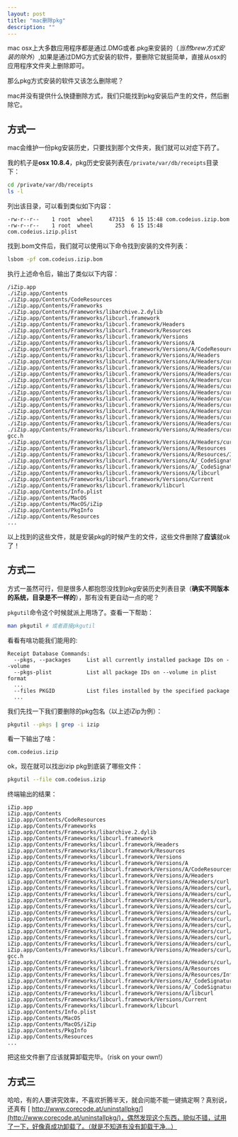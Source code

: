 ```yaml
---
layout: post
title: "mac删除pkg"
description: ""
---
```


mac osx上大多数应用程序都是通过.DMG或者.pkg来安装的（_当然brew方式安装的除外_）,如果是通过DMG方式安装的软件，要删除它就挺简单，直接从osx的应用程序文件夹上删除即可。

那么pkg方式安装的软件又该怎么删除呢？

mac并没有提供什么快捷删除方式，我们只能找到pkg安装后产生的文件，然后删除它。

## 方式一

mac会维护一份pkg安装历史，只要找到那个文件夹，我们就可以对症下药了。

我的机子是**osx 10.8.4**，pkg历史安装列表在`/private/var/db/receipts`目录下：

```bash
cd /private/var/db/receipts
ls -l
```

列出该目录，可以看到类似如下内容：

    -rw-r--r--    1 root  wheel     47315  6 15 15:48 com.codeius.izip.bom
    -rw-r--r--    1 root  wheel       253  6 15 15:48 com.codeius.izip.plist

找到.bom文件后，我们就可以使用以下命令找到安装的文件列表：

```bash
lsbom -pf com.codeius.izip.bom
```

执行上述命令后，输出了类似以下内容：

<!-- more -->

    /iZip.app
    ./iZip.app/Contents
    ./iZip.app/Contents/CodeResources
    ./iZip.app/Contents/Frameworks
    ./iZip.app/Contents/Frameworks/libarchive.2.dylib
    ./iZip.app/Contents/Frameworks/libcurl.framework
    ./iZip.app/Contents/Frameworks/libcurl.framework/Headers
    ./iZip.app/Contents/Frameworks/libcurl.framework/Resources
    ./iZip.app/Contents/Frameworks/libcurl.framework/Versions
    ./iZip.app/Contents/Frameworks/libcurl.framework/Versions/A
    ./iZip.app/Contents/Frameworks/libcurl.framework/Versions/A/CodeResources
    ./iZip.app/Contents/Frameworks/libcurl.framework/Versions/A/Headers
    ./iZip.app/Contents/Frameworks/libcurl.framework/Versions/A/Headers/curl
    ./iZip.app/Contents/Frameworks/libcurl.framework/Versions/A/Headers/curl/curl.h
    ./iZip.app/Contents/Frameworks/libcurl.framework/Versions/A/Headers/curl/curlbuild.h
    ./iZip.app/Contents/Frameworks/libcurl.framework/Versions/A/Headers/curl/curlbuild32.h
    ./iZip.app/Contents/Frameworks/libcurl.framework/Versions/A/Headers/curl/curlbuild64.h
    ./iZip.app/Contents/Frameworks/libcurl.framework/Versions/A/Headers/curl/curlrules.h
    ./iZip.app/Contents/Frameworks/libcurl.framework/Versions/A/Headers/curl/curlver.h
    ./iZip.app/Contents/Frameworks/libcurl.framework/Versions/A/Headers/curl/easy.h
    ./iZip.app/Contents/Frameworks/libcurl.framework/Versions/A/Headers/curl/mprintf.h
    ./iZip.app/Contents/Frameworks/libcurl.framework/Versions/A/Headers/curl/multi.h
    ./iZip.app/Contents/Frameworks/libcurl.framework/Versions/A/Headers/curl/stdcheaders.h
    ./iZip.app/Contents/Frameworks/libcurl.framework/Versions/A/Headers/curl/typecheck-gcc.h
    ./iZip.app/Contents/Frameworks/libcurl.framework/Versions/A/Headers/curl/types.h
    ./iZip.app/Contents/Frameworks/libcurl.framework/Versions/A/Resources
    ./iZip.app/Contents/Frameworks/libcurl.framework/Versions/A/Resources/Info.plist
    ./iZip.app/Contents/Frameworks/libcurl.framework/Versions/A/_CodeSignature
    ./iZip.app/Contents/Frameworks/libcurl.framework/Versions/A/_CodeSignature/CodeResources
    ./iZip.app/Contents/Frameworks/libcurl.framework/Versions/A/libcurl
    ./iZip.app/Contents/Frameworks/libcurl.framework/Versions/Current
    ./iZip.app/Contents/Frameworks/libcurl.framework/libcurl
    ./iZip.app/Contents/Info.plist
    ./iZip.app/Contents/MacOS
    ./iZip.app/Contents/MacOS/iZip
    ./iZip.app/Contents/PkgInfo
    ./iZip.app/Contents/Resources
    ...

以上找到的这些文件，就是安装pkg的时候产生的文件，这些文件删除了**应该**就ok了！

## 方式二

方式一虽然可行，但是很多人都抱怨没找到pkg安装历史列表目录（__确实不同版本的系统，目录是不一样的__），那有没有更自动一点的呢？

`pkgutil`命令这个时候就派上用场了。查看一下帮助：

```bash
man pkgutil # 或者直接pkgutil
```

看看有啥功能我们能用的:

    Receipt Database Commands:
      --pkgs, --packages     List all currently installed package IDs on --volume
      --pkgs-plist           List all package IDs on --volume in plist format
      ...
      --files PKGID          List files installed by the specified package
      ...

我们先找一下我们要删除的pkg包名（以上述iZip为例）：

```bash
pkgutil --pkgs | grep -i izip
```

看一下输出了啥：

    com.codeius.izip

ok，现在就可以找出izip pkg到底装了哪些文件：

```bash
pkgutil --file com.codeius.izip
```

终端输出的结果：

    iZip.app
    iZip.app/Contents
    iZip.app/Contents/CodeResources
    iZip.app/Contents/Frameworks
    iZip.app/Contents/Frameworks/libarchive.2.dylib
    iZip.app/Contents/Frameworks/libcurl.framework
    iZip.app/Contents/Frameworks/libcurl.framework/Headers
    iZip.app/Contents/Frameworks/libcurl.framework/Resources
    iZip.app/Contents/Frameworks/libcurl.framework/Versions
    iZip.app/Contents/Frameworks/libcurl.framework/Versions/A
    iZip.app/Contents/Frameworks/libcurl.framework/Versions/A/CodeResources
    iZip.app/Contents/Frameworks/libcurl.framework/Versions/A/Headers
    iZip.app/Contents/Frameworks/libcurl.framework/Versions/A/Headers/curl
    iZip.app/Contents/Frameworks/libcurl.framework/Versions/A/Headers/curl/curl.h
    iZip.app/Contents/Frameworks/libcurl.framework/Versions/A/Headers/curl/curlbuild.h
    iZip.app/Contents/Frameworks/libcurl.framework/Versions/A/Headers/curl/curlbuild32.h
    iZip.app/Contents/Frameworks/libcurl.framework/Versions/A/Headers/curl/curlbuild64.h
    iZip.app/Contents/Frameworks/libcurl.framework/Versions/A/Headers/curl/curlrules.h
    iZip.app/Contents/Frameworks/libcurl.framework/Versions/A/Headers/curl/curlver.h
    iZip.app/Contents/Frameworks/libcurl.framework/Versions/A/Headers/curl/easy.h
    iZip.app/Contents/Frameworks/libcurl.framework/Versions/A/Headers/curl/mprintf.h
    iZip.app/Contents/Frameworks/libcurl.framework/Versions/A/Headers/curl/multi.h
    iZip.app/Contents/Frameworks/libcurl.framework/Versions/A/Headers/curl/stdcheaders.h
    iZip.app/Contents/Frameworks/libcurl.framework/Versions/A/Headers/curl/typecheck-gcc.h
    iZip.app/Contents/Frameworks/libcurl.framework/Versions/A/Headers/curl/types.h
    iZip.app/Contents/Frameworks/libcurl.framework/Versions/A/Resources
    iZip.app/Contents/Frameworks/libcurl.framework/Versions/A/Resources/Info.plist
    iZip.app/Contents/Frameworks/libcurl.framework/Versions/A/_CodeSignature
    iZip.app/Contents/Frameworks/libcurl.framework/Versions/A/_CodeSignature/CodeResources
    iZip.app/Contents/Frameworks/libcurl.framework/Versions/A/libcurl
    iZip.app/Contents/Frameworks/libcurl.framework/Versions/Current
    iZip.app/Contents/Frameworks/libcurl.framework/libcurl
    iZip.app/Contents/Info.plist
    iZip.app/Contents/MacOS
    iZip.app/Contents/MacOS/iZip
    iZip.app/Contents/PkgInfo
    iZip.app/Contents/Resources
    ...

把这些文件删了应该就算卸载完毕。（risk on your own!）

## 方式三

哈哈，有的人要讲究效率，不喜欢折腾半天，就会问能不能一键搞定啊？真别说，还真有
[ http://www.corecode.at/uninstallpkg/](http://www.corecode.at/uninstallpkg/)，偶然发现这个东西，貌似不错，试用了一下，好像真成功卸载了。（就是不知道有没有卸载干净...）
